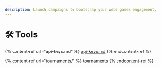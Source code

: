 ```yaml
---
description: Launch campaigns to bootstrap your web3 games engagement, tokens & NFTs.
---
```


# 🛠 Tools

{% content-ref url="api-keys.md" %}
[api-keys.md](api-keys.md)
{% endcontent-ref %}

{% content-ref url="tournaments/" %}
[tournaments](tournaments/)
{% endcontent-ref %}
